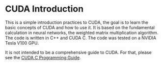 # CUDA Introduction
This is a simple introduction practices to CUDA, the goal is to learn the basic concepts of CUDA and how to use it. It is based on the fundamental calculation in neural networks, the weighted matrix multiplication algorithm. The code is written in C++ and CUDA C. The code was tested on a NVIDIA Tesla V100 GPU.

It is not intended to be a comprehensive guide to CUDA. For that, please see the [CUDA C Programming Guide](http://docs.nvidia.com/cuda/cuda-c-programming-guide/index.html).